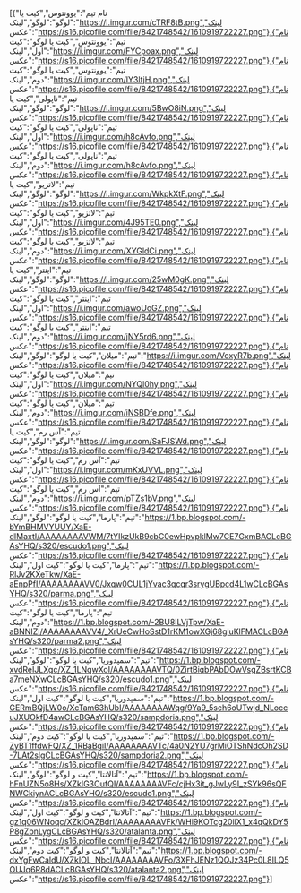 [{"نام تیم":"یوونتوس","کیت یا لوگو":"لوگو","لینک":"https://i.imgur.com/cTRF8tB.png","لینک عکس":"https://s16.picofile.com/file/8421748542/1610919722227.png"},{"نام تیم":"یوونتوس","کیت یا لوگو":"کیت اول","لینک":"https://i.imgur.com/FYCpoax.png","لینک عکس":"https://s16.picofile.com/file/8421748542/1610919722227.png"},{"نام تیم":"یوونتوس","کیت یا لوگو":"کیت دوم","لینک":"https://i.imgur.com/IY3ltjH.png","لینک عکس":"https://s16.picofile.com/file/8421748542/1610919722227.png"},{"نام تیم":"ناپولی","کیت یا لوگو":"لوگو","لینک":"https://i.imgur.com/5BwO8iN.png","لینک عکس":"https://s16.picofile.com/file/8421748542/1610919722227.png"},{"نام تیم":"ناپولی","کیت یا لوگو":"کیت اول","لینک":"https://i.imgur.com/h8cAvfo.png","لینک عکس":"https://s16.picofile.com/file/8421748542/1610919722227.png"},{"نام تیم":"ناپولی","کیت یا لوگو":"کیت دوم","لینک":"https://i.imgur.com/h8cAvfo.png","لینک عکس":"https://s16.picofile.com/file/8421748542/1610919722227.png"},{"نام تیم":"لاتزیو","کیت یا لوگو":"لوگو","لینک":"https://i.imgur.com/WkpkXtF.png","لینک عکس":"https://s16.picofile.com/file/8421748542/1610919722227.png"},{"نام تیم":"لاتزیو","کیت یا لوگو":"کیت اول","لینک":"https://i.imgur.com/4J95TE0.png","لینک عکس":"https://s16.picofile.com/file/8421748542/1610919722227.png"},{"نام تیم":"لاتزیو","کیت یا لوگو":"کیت دوم","لینک":"https://i.imgur.com/XYGldCi.png","لینک عکس":"https://s16.picofile.com/file/8421748542/1610919722227.png"},{"نام تیم":"اینتر","کیت یا لوگو":"لوگو","لینک":"https://i.imgur.com/25wM0gK.png","لینک عکس":"https://s16.picofile.com/file/8421748542/1610919722227.png"},{"نام تیم":"اینتر","کیت یا لوگو":"کیت اول","لینک":"https://i.imgur.com/awoUoGZ.png","لینک عکس":"https://s16.picofile.com/file/8421748542/1610919722227.png"},{"نام تیم":"اینتر","کیت یا لوگو":"کیت دوم","لینک":"https://i.imgur.com/jNY5rd6.png","لینک عکس":"https://s16.picofile.com/file/8421748542/1610919722227.png"},{"نام تیم":"میلان","کیت یا لوگو":"لوگو","لینک":"https://i.imgur.com/VoxyR7b.png","لینک عکس":"https://s16.picofile.com/file/8421748542/1610919722227.png"},{"نام تیم":"میلان","کیت یا لوگو":"کیت اول","لینک":"https://i.imgur.com/NYQl0hy.png","لینک عکس":"https://s16.picofile.com/file/8421748542/1610919722227.png"},{"نام تیم":"میلان","کیت یا لوگو":"کیت دوم","لینک":"https://i.imgur.com/iNSBDfe.png","لینک عکس":"https://s16.picofile.com/file/8421748542/1610919722227.png"},{"نام تیم":"آس رم","کیت یا لوگو":"لوگو","لینک":"https://i.imgur.com/SaFJSWd.png","لینک عکس":"https://s16.picofile.com/file/8421748542/1610919722227.png"},{"نام تیم":"آس رم","کیت یا لوگو":"کیت اول","لینک":"https://i.imgur.com/mKxUVVL.png","لینک عکس":"https://s16.picofile.com/file/8421748542/1610919722227.png"},{"نام تیم":"آس رم","کیت یا لوگو":"کیت دوم","لینک":"https://i.imgur.com/pTZs1bV.png","لینک عکس":"https://s16.picofile.com/file/8421748542/1610919722227.png"},{"نام تیم":"پارما","کیت یا لوگو":"لوگو","لینک":"https://1.bp.blogspot.com/-bYmBHMVYUUY/XaE-dIMaxtI/AAAAAAAAVWM/7tYIkzUkB9cbC0ewHpvpklMw7CE7GxmBACLcBGAsYHQ/s320/escudo1.png","لینک عکس":"https://s16.picofile.com/file/8421748542/1610919722227.png"},{"نام تیم":"پارما","کیت یا لوگو":"کیت اول","لینک":"https://1.bp.blogspot.com/-RlJv2KXeTkw/XaE-aEnpPfI/AAAAAAAAVV0/Jxqw0CUL1jYvac3qcqr3srygUBpcd4L1wCLcBGAsYHQ/s320/parma.png","لینک عکس":"https://s16.picofile.com/file/8421748542/1610919722227.png"},{"نام تیم":"پارما","کیت یا لوگو":"کیت دوم","لینک":"https://1.bp.blogspot.com/-2BU8ILVjTpw/XaE-aBNNIZI/AAAAAAAAVV4/_XrUeCwHoSstD1rKM1owXGj68gluKlFMACLcBGAsYHQ/s320/parma2.png","لینک عکس":"https://s16.picofile.com/file/8421748542/1610919722227.png"},{"نام تیم":"سمپدوریا","کیت یا لوگو":"لوگو","لینک":"https://1.bp.blogspot.com/-xvdReIJLXgc/XZ_1LNqwXoI/AAAAAAAAVTQ/0ZirtBiqbPAbDOwVsgZBsrtKCBa7meNXwCLcBGAsYHQ/s320/escudo1.png","لینک عکس":"https://s16.picofile.com/file/8421748542/1610919722227.png"},{"نام تیم":"سمپدوریا","کیت یا لوگو":"کیت اول","لینک":"https://1.bp.blogspot.com/-GERmBQjLW0o/XcTam63hUbI/AAAAAAAAWqg/9Ya9_5sch6oUTwjd_NLoccuJXUOkfD4awCLcBGAsYHQ/s320/sampdoria.png","لینک عکس":"https://s16.picofile.com/file/8421748542/1610919722227.png"},{"نام تیم":"سمپدوریا","کیت یا لوگو":"کیت دوم","لینک":"https://1.bp.blogspot.com/-ZyBT1ffdwFQ/XZ_1RBaBgiI/AAAAAAAAVTc/4a0N2YU7grMiOTShNdcOh2SD-7LAt2slgCLcBGAsYHQ/s320/sampdoria2.png","لینک عکس":"https://s16.picofile.com/file/8421748542/1610919722227.png"},{"نام تیم":"آتالانتا","کیت و لوگو":"لوگو","لینک":"https://1.bp.blogspot.com/-hFnUZN5o8Hs/XZkIG3OufQI/AAAAAAAAVFc/cjHx3it_gJwLy9I_zSYk96sQFNWCkiynACLcBGAsYHQ/s320/escudo1.png","لینک عکس":"https://s16.picofile.com/file/8421748542/1610919722227.png"},{"نام تیم":"آتالانتا","کیت و لوگو":"کیت اول","لینک":"https://1.bp.blogspot.com/-gz1q06WNoqc/XZkIOAZBdrI/AAAAAAAAVFk/WHi9KOTcg20iiX1_x4qQkDY5P8gZbnLygCLcBGAsYHQ/s320/atalanta.png","لینک عکس":"https://s16.picofile.com/file/8421748542/1610919722227.png"},{"نام تیم":"آتالانتا","کیت و لوگو":"کیت دوم","لینک":"https://1.bp.blogspot.com/-dxYgFwCaldU/XZkIOL_NbcI/AAAAAAAAVFo/3XFhJENz1QQJz34Pc0L8ILQ5OUJq6R8dACLcBGAsYHQ/s320/atalanta2.png","لینک عکس":"https://s16.picofile.com/file/8421748542/1610919722227.png"}]